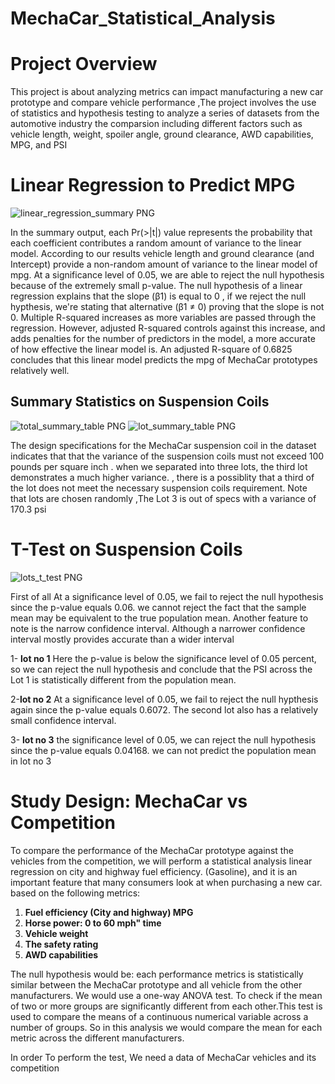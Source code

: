 #   MechaCar_Statistical_Analysis


# Project Overview

This project is about analyzing metrics can  impact manufacturing a new car prototype  and compare vehicle performance ,The project involves the use of statistics and hypothesis testing to analyze a series of datasets from the automotive industry the comparsion including different factors such as   vehicle length, weight, spoiler angle, ground clearance, AWD capabilities, MPG, and PSI


# Linear Regression to Predict MPG




![linear_regression_summary PNG](https://user-images.githubusercontent.com/82621077/128645809-ab470c41-3060-4c22-9568-d2a9e6efd934.png)


In the summary output, each Pr(>|t|) value represents the probability that each coefficient contributes a random amount of variance to the linear model. According to our results vehicle length and ground clearance (and Intercept) provide a non-random amount of variance to the linear model of mpg. At a significance level of 0.05, we are able to reject the null hypothesis because of the extremely small p-value. 
The null hypothesis of a linear regression explains  that the slope (β1) is  equal to 0 , if we reject the null hypthesis, we're stating that alternative (β1 ≠ 0)  proving that the slope is not 0.
Multiple R-squared increases as more variables are passed through the regression. However, adjusted R-squared controls against this increase, and adds penalties for the number of predictors in the model, a more accurate of how effective the linear model is. An adjusted R-square of 0.6825 concludes that this linear model predicts the mpg of MechaCar prototypes relatively well.


  
## Summary Statistics on Suspension Coils






![total_summary_table PNG](https://user-images.githubusercontent.com/82621077/128645881-4706d329-bbcc-47d3-9b3a-4eb2f4e374a6.png)
![lot_summary_table PNG](https://user-images.githubusercontent.com/82621077/128645889-aa083548-7f90-47e4-939e-079a20ddf2c4.png)




The design specifications for the MechaCar suspension coil in  the  dataset indicates that that the variance of the suspension coils must not exceed 100 pounds per square inch .  when we separated into three lots, the third lot demonstrates a much higher variance. , there is a possiblity that a third of the lot does not meet the necessary suspension coils requirement. Note that  lots are chosen randomly ,The Lot 3 is out of specs with a variance of 170.3 psi


# T-Test on Suspension Coils




![lots_t_test PNG](https://user-images.githubusercontent.com/82621077/128646004-4f7c87a0-ae12-4d9e-a815-fdefcf4b8948.png)



First of all   At a significance level of 0.05, we fail to reject the null hypothesis since the p-value equals 0.06.  we cannot reject the fact that the sample mean may be equivalent to the true population mean. Another feature to note is the narrow confidence interval. Although a narrower confidence interval mostly provides accurate than a wider interval 


1- __lot no 1__ Here the p-value is below the significance level of 0.05 percent, so we can reject the null hypothesis and conclude that the PSI across the Lot 1 is statistically different from the population mean.
 
2-__lot no 2__ At a significance level of 0.05, we fail to reject the null hypthesis again since the p-value equals 0.6072. The second lot also has a relatively small confidence interval.

3- __lot no 3__  the significance level of 0.05, we can reject the null hypothesis since the p-value equals 0.04168. we can not predict the population mean  in lot no 3


# Study Design: MechaCar vs Competition


To compare the performance of the MechaCar prototype against the vehicles from the competition, we will perform a statistical analysis  linear regression on city and highway fuel efficiency. (Gasoline), and it is an important feature that many consumers look at when purchasing a new car. based on the following metrics:

1) __Fuel efficiency (City and highway) MPG__
2) __Horse power: 0 to 60 mph" time__
3) __Vehicle weight__
4) __The safety rating__
5) __AWD capabilities__

The null hypothesis would be: each performance metrics is statistically similar between the MechaCar prototype and all vehicle from the other manufacturers.
We would use a one-way ANOVA test. To check if the mean of two or more groups are significantly different from each other.This test is used to compare the means of a continuous numerical variable across a number of groups.
So in this analysis we would compare the mean for each metric across the different manufacturers.

In order To perform the test, We need a data of MechaCar vehicles and its competition 
